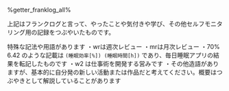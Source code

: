 %getter_franklog_all%

上記はフランクログと言って、やったことや気付きや学び、その他セルフモニタリング用の記録をつぶやいたものです。

特殊な記法や用語があります
・wrは週次レビュー
・mrは月次レビュー
・70% 6.42 のような記載は `(睡眠効率[%]) (睡眠時間[h])` であり、毎日睡眠アプリの結果を転記したものです
・w2 は仕事術を開発する営みです
・その他造語がありますが、基本的に自分発の新しい活動または作品だと考えてください。概要はつぶやきとして解説していることがあります
